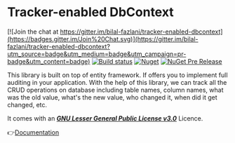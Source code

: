 Tracker-enabled DbContext
=========================

[![Join the chat at https://gitter.im/bilal-fazlani/tracker-enabled-dbcontext](https://badges.gitter.im/Join%20Chat.svg)](https://gitter.im/bilal-fazlani/tracker-enabled-dbcontext?utm_source=badge&utm_medium=badge&utm_campaign=pr-badge&utm_content=badge)
[![Build status](https://ci.appveyor.com/api/projects/status/v2b8ng3pcd3gy6wv?svg=true)](https://ci.appveyor.com/project/bilal-fazlani/tracker-enabled-dbcontext)
[![Nuget](https://img.shields.io/nuget/dt/trackerenableddbcontext.svg)](http://www.nuget.org/packages/TrackerEnabledDbContext/)
[![NuGet Pre Release](https://img.shields.io/nuget/vpre/TrackerEnabledDbContext.svg)](http://www.nuget.org/packages/TrackerEnabledDbContext/)

This library is built on top of entity framework. If offers you to implement full auditing in your application. With the help of this library, we can track all the CRUD operations on database including table names, column names, what was the old value, what's the new value, who changed it, when did it get changed, etc.

It comes with an ***[GNU Lesser General Public License v3.0](./LICENSE.md)*** Licence.

👉[Documentation](https://github.com/bilal-fazlani/tracker-enabled-dbcontext/wiki)

